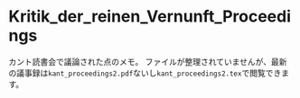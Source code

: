 # Kritik_der_reinen_Vernunft_Proceedings
カント読書会で議論された点のメモ。
ファイルが整理されていませんが、最新の議事録は`kant_proceedings2.pdf`ないし`kant_proceedings2.tex`で閲覧できます。
